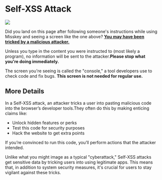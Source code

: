 # Self-XSS Attack

![](/img/docs/for-users/resources/self-xss/console_warn.png)

Did you land on this page after following someone's instructions while using Misskey and seeing a screen like the one above? <u>**You may have been tricked by a malicious attacker.**</u>

Unless you type in the content you were instructed to (most likely a program), no information will be sent to the attacker.**Please stop what you're doing immediately.**

The screen you're seeing is called the "console," a tool developers use to check code and fix bugs. **This screen is not needed for regular use.**

## More Details

In a Self-XSS attack, an attacker tricks a user into pasting malicious code into the browser’s developer tools.They often do this by making enticing claims like:

- Unlock hidden features or perks
- Test this code for security purposes
- Hack the website to get extra points

If you’re convinced to run this code, you’ll perform actions that the attacker intended.

Unlike what you might image as a typical "cyberattack," Self-XSS attacks get sensitive data by tricking users into using legitimate apps. This means that, in addition to system security measures, it's crucial for users to stay vigilant against these tricks.
